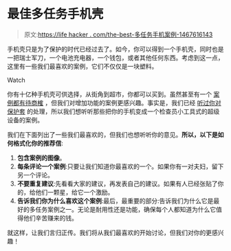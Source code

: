 # 最佳多任务手机壳

> 原文:[https://life hacker . com/the-best-多任务手机案例-1467616143](https://lifehacker.com/the-best-multitasking-phone-cases-1467616143)

手机壳只是为了保护的时代已经过去了。如今，你可以得到一个手机壳，同时也是一把瑞士军刀，一个电池充电器，一个钱包，或者其他任何东西。考虑到这一点，这里有一些我们最喜欢的案例，它们不仅仅是一块塑料。

Watch

你有十亿种手机壳可供选择，从街角到超市，你都可以买到。虽然甚至有一个 [案例都有待商榷](https://lifehacker.com/should-i-use-a-case-on-my-phone-5903080) ，但我们对增加功能的案例更感兴趣。事实是，我们已经 [听过你对保护套](http://lifehacker.com/five-best-iphone-cases-489744751) 的处理，所以我们想听听那些把你的手机变成一个检查员小工具式的超级设备的案例。

我们在下面列出了一些我们最喜欢的，但我们也想听听你的意见。**所以，以下是如何格式化你的推荐信**:

1.  **包含案例的图像**。
2.  **每条评论一个案例**:只要让我们知道你最喜欢的一个。如果你有一对夫妇，留下另一个评论。
3.  **不要重复建议**:先看看大家的建议，再发表自己的建议。如果有人已经张贴了你的，给他们一颗星，给它一个激励。
4.  **告诉我们你为什么喜欢这个案例**:最后，最重要的部分:告诉我们为什么它是最好的多任务案例之一。无论是耐用性还是功能，确保每个人都知道为什么它值得他们辛苦赚来的钱。

就这样，让我们言归正传。我们将从我们最喜欢的开始讨论，但我们对你的更感兴趣！